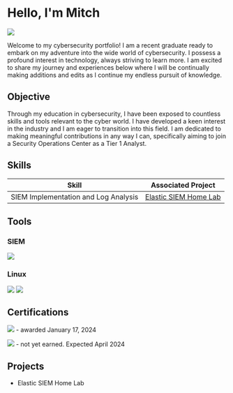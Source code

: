 # Hello, I'm Mitch
<a href="www.linkedin.com/in/mitchvalis"><img src="https://img.shields.io/badge/-LinkedIn-0072b1?&style=for-the-badge&logo=linkedin&logoColor=white" /></a>

Welcome to my cybersecurity portfolio! I am a recent graduate ready to embark on my adventure into the wide world of cybersecurity. I possess a profound interest in technology, always striving to learn more. I am excited to share my journey and experiences below where I will be continually making additions and edits as I continue my endless pursuit of knowledge. 

## Objective

Through my education in cybersecurity, I have been exposed to countless skills and tools relevant to the cyber world. I have developed a keen interest in the industry and I am eager to transition into this field. I am dedicated to making meaningful contributions in any way I can, specifically aiming to join a Security Operations Center as a Tier 1 Analyst. 

## Skills

| Skill                                         | Associated Project         |
|-----------------------------------------------|----------------------------|
| SIEM Implementation and Log Analysis          | <a href="https://google.com">Elastic SIEM Home Lab</a>|


## Tools

### SIEM
<div>
  <img src="https://img.shields.io/badge/-Elastic-005571?&style=for-the-badge&logo=Elastic&logoColor=white" />
</div>

### Linux
<div>
<img src="https://img.shields.io/badge/-Kali%20Linux-557C94?&style=for-the-badge&logo=Linux&logoColor=white" />
<img src="https://img.shields.io/badge/-Nmap-2C2D72?&style=for-the-badge&logo=Nmap&logoColor=white" />

</div>

## Certifications
<div>
<img src="https://img.shields.io/badge/-ISC(2)%20CC-115001?&style=for-the-badge&logo=ISC2&logoColor=white" /> - awarded January 17, 2024
  
<img src="https://img.shields.io/badge/-Security%2B-FF0000?&style=for-the-badge&logo=CompTIA&logoColor=white" /> - not yet earned. Expected April 2024
</div>

## Projects
- Elastic SIEM Home Lab
